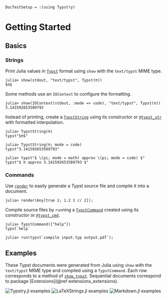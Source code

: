 
```@meta
DocTestSetup = :(using Typstry)
```

# Getting Started

## Basics

### Strings

Print Julia values in [`Typst`](@ref) format using `show` with the `text/typst` MIME type.

```jldoctest 1
julia> show(stdout, "text/typst", Typst(π))
$π$
```

Some methods use an `IOContext` to configure the formatting.

```jldoctest 1
julia> show(IOContext(stdout, :mode => code), "text/typst", Typst(π))
3.141592653589793
```

Instead of printing, create a [`TypstString`](@ref) using its constructor or
[`@typst_str`](@ref) with formatted interpolation.

```jldoctest 1
julia> TypstString(π)
typst"$π$"

julia> TypstString(π; mode = code)
typst"3.141592653589793"

julia> typst"$ \(pi; mode = math) approx \(pi; mode = code) $"
typst"$ π approx 3.141592653589793 $"
```

### Commands

Use [`render`](@ref) to easily generate a Typst source file and compile it into a document.

```jldoctest 1
julia> render(Any[true 1; 1.2 1 // 2]);
```

Compile source files by `run`ning a [`TypstCommand`](@ref) created using its constructor or [`@typst_cmd`](@ref).

```jldoctest 1
julia> TypstCommand(["help"])
typst`help`

julia> run(typst`compile input.typ output.pdf`);
```

## Examples

These Typst documents were generated from Julia using `show` with
the `text/typst` MIME type and compiled using a `TypstCommand`.
Each row corresponds to a method of [`show_typst`](@ref).
Sequential documents correspond to package [Extensions](@ref extensions_extensions).

![Typstry.jl examples](assets/Typstry_examples.svg)
![LaTeXStrings.jl examples](assets/LaTeXStrings_examples.svg)
![Markdown.jl examples](assets/Markdown_examples.svg)
